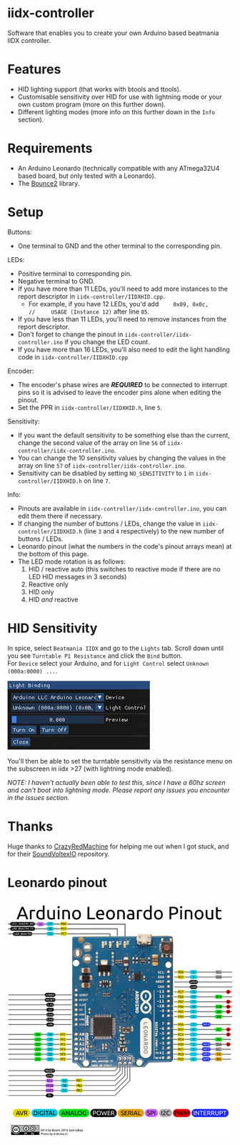# iidx-controller
Software that enables you to create your own Arduino based beatmania IIDX controller.

# Features
 - HID lighting support (that works with btools and ttools).
 - Customisable sensitivity over HID for use with lightning mode or your own custom program (more on this further down).
 - Different lighting modes (more info on this further down in the `Info` section).

# Requirements
 - An Arduino Leonardo (technically compatible with any ATmega32U4 based board, but only tested with a Leonardo).
 - The [Bounce2](https://www.arduino.cc/reference/en/libraries/bounce2/) library.

# Setup
Buttons:
 - One terminal to GND and the other terminal to the corresponding pin.

LEDs:
 - Positive terminal to corresponding pin.
 - Negative terminal to GND.
 - If you have more than 11 LEDs, you'll need to add more instances to the report descriptor in `iidx-controller/IIDXHID.cpp`. 
   - For example, if you have 12 LEDs, you'd add `    0x09, 0x0c,                      //     USAGE (Instance 12)` after line `85`.
 - If you have less than 11 LEDs, you'll need to remove instances from the report descriptor.
 - Don't forget to change the pinout in `iidx-controller/iidx-controller.ino` if you change the LED count.
 - If you have more than 16 LEDs, you'll also need to edit the light handling code in `iidx-controller/IIDXHID.cpp`

Encoder:
 - The encoder's phase wires are ***REQUIRED*** to be connected to interrupt pins so it is advised to leave the encoder pins alone when editing the pinout. 
 - Set the PPR in `iidx-controller/IIDXHID.h`, line `5`.
 
Sensitivity:
 - If you want the default sensitivity to be something else than the current, change the second value of the array on line `56` of `iidx-controller/iidx-controller.ino`.
 - You can change the 10 sensitivity values by changing the values in the array on line `57` of `iidx-controller/iidx-controller.ino`.
 - Sensitivity can be disabled by setting `NO_SENSITIVITY` to `1` in `iidx-controller/IIDXHID.h` on line `7`.

Info:
 - Pinouts are available in `iidx-controller/iidx-controller.ino`, you can edit them there if necessary.
 - If changing the number of buttons / LEDs, change the value in `iidx-controller/IIDXHID.h` (line `3` and `4` respectively) to the new number of buttons / LEDs.
 - Leonardo pinout (what the numbers in the code's pinout arrays mean) at the bottom of this page.
 - The LED mode rotation is as follows:
   1. HID / reactive auto (this switches to reactive mode if there are no LED HID messages in 3 seconds)
   2. Reactive only
   3. HID only
   4. HID _and_ reactive

# HID Sensitivity
In spice, select `Beatmania IIDX` and go to the `Lights` tab. Scroll down until you see `Turntable P1 Resistance` and click the `Bind` button.  
For `Device` select your Arduino, and for `Light Control` select `Unknown (000a:0000) ...`.

![Spice setup](spicecfg.png)

You'll then be able to set the turntable sensitivity via the resistance menu on the subscreen in iidx >27 (with lightning mode enabled).

_NOTE: I haven't actually been able to test this, since I have a 60hz screen and can't boot into lightning mode. Please report any issues you encounter in the issues section._

# Thanks
Huge thanks to [CrazyRedMachine](https://github.com/CrazyRedMachine) for helping me out when I got stuck, and for their [SoundVoltexIO](https://github.com/CrazyRedMachine/SoundVoltexIO) repository.

# Leonardo pinout
 
![Leo pinout](https://raw.githubusercontent.com/Bouni/Arduino-Pinout/master/Arduino%20Leonardo%20Pinout.png)
